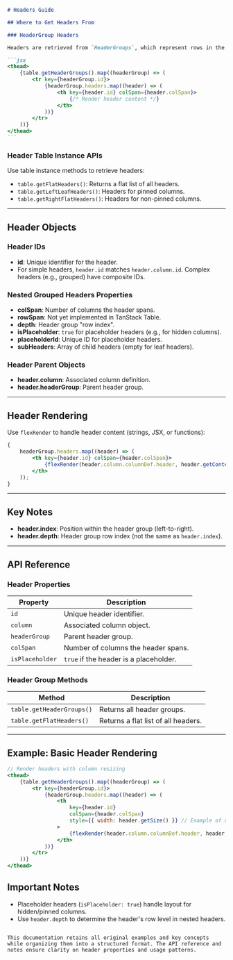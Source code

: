 ````markdown
# Headers Guide

## Where to Get Headers From

### HeaderGroup Headers

Headers are retrieved from `HeaderGroups`, which represent rows in the `<thead>` section. Access headers via `headerGroup.headers`:

```jsx
<thead>
	{table.getHeaderGroups().map((headerGroup) => (
		<tr key={headerGroup.id}>
			{headerGroup.headers.map((header) => (
				<th key={header.id} colSpan={header.colSpan}>
					{/* Render header content */}
				</th>
			))}
		</tr>
	))}
</thead>
```
````

### Header Table Instance APIs

Use table instance methods to retrieve headers:

- `table.getFlatHeaders()`: Returns a flat list of all headers.
- `table.getLeftLeafHeaders()`: Headers for pinned columns.
- `table.getRightFlatHeaders()`: Headers for non-pinned columns.

---

## Header Objects

### Header IDs

- **id**: Unique identifier for the header.
- For simple headers, `header.id` matches `header.column.id`. Complex headers (e.g., grouped) have composite IDs.

### Nested Grouped Headers Properties

- **colSpan**: Number of columns the header spans.
- **rowSpan**: Not yet implemented in TanStack Table.
- **depth**: Header group "row index".
- **isPlaceholder**: `true` for placeholder headers (e.g., for hidden columns).
- **placeholderId**: Unique ID for placeholder headers.
- **subHeaders**: Array of child headers (empty for leaf headers).

### Header Parent Objects

- **header.column**: Associated column definition.
- **header.headerGroup**: Parent header group.

---

## Header Rendering

Use `flexRender` to handle header content (strings, JSX, or functions):

```jsx
{
	headerGroup.headers.map((header) => (
		<th key={header.id} colSpan={header.colSpan}>
			{flexRender(header.column.columnDef.header, header.getContext())}
		</th>
	));
}
```

---

## Key Notes

- **header.index**: Position within the header group (left-to-right).
- **header.depth**: Header group row index (not the same as `header.index`).

---

## API Reference

### Header Properties

| Property        | Description                            |
| --------------- | -------------------------------------- |
| `id`            | Unique header identifier.              |
| `column`        | Associated column object.              |
| `headerGroup`   | Parent header group.                   |
| `colSpan`       | Number of columns the header spans.    |
| `isPlaceholder` | `true` if the header is a placeholder. |

### Header Group Methods

| Method                    | Description                         |
| ------------------------- | ----------------------------------- |
| `table.getHeaderGroups()` | Returns all header groups.          |
| `table.getFlatHeaders()`  | Returns a flat list of all headers. |

---

## Example: Basic Header Rendering

```jsx
// Render headers with column resizing
<thead>
	{table.getHeaderGroups().map((headerGroup) => (
		<tr key={headerGroup.id}>
			{headerGroup.headers.map((header) => (
				<th
					key={header.id}
					colSpan={header.colSpan}
					style={{ width: header.getSize() }} // Example of using header sizing API
				>
					{flexRender(header.column.columnDef.header, header.getContext())}
				</th>
			))}
		</tr>
	))}
</thead>
```

## Important Notes

- Placeholder headers (`isPlaceholder: true`) handle layout for hidden/pinned columns.
- Use `header.depth` to determine the header's row level in nested headers.

```

This documentation retains all original examples and key concepts while organizing them into a structured format. The API reference and notes ensure clarity on header properties and usage patterns.
```
